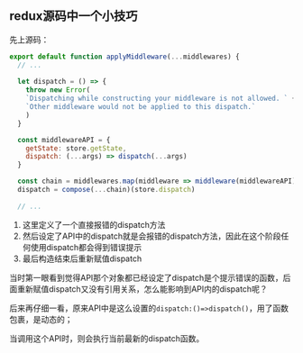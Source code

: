 ## redux源码中一个小技巧

先上源码：
```js
export default function applyMiddleware(...middlewares) {
  // ...
  
  let dispatch = () => {
    throw new Error(
    `Dispatching while constructing your middleware is not allowed. ` +
    `Other middleware would not be applied to this dispatch.`
    )
  }

  const middlewareAPI = {
    getState: store.getState,
    dispatch: (...args) => dispatch(...args)
  }

  const chain = middlewares.map(middleware => middleware(middlewareAPI))
  dispatch = compose(...chain)(store.dispatch)
  
  // ...
```
1. 这里定义了一个直接报错的dispatch方法
2. 然后设定了API中的dispatch就是会报错的dispatch方法，因此在这个阶段任何使用dispatch都会得到错误提示
3. 最后构造结束后重新赋值dispatch

当时第一眼看到觉得API那个对象都已经设定了dispatch是个提示错误的函数，后面重新赋值dispatch又没有引用关系，怎么能影响到API内的dispatch呢？

后来再仔细一看，原来API中是这么设置的`dispatch:()=>dispatch()`，用了函数包裹，是动态的；

当调用这个API时，则会执行当前最新的dispatch函数。

